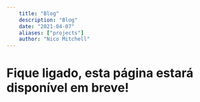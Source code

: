 ```yaml
---
    title: "Blog" 
    description: "Blog" 
    date: "2021-04-07" 
    aliases: ["projects"] 
    author: "Nico Mitchell" 
---
```

# Fique ligado, esta página estará disponível em breve!